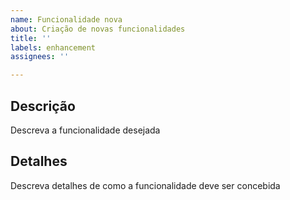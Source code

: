 ```yaml
---
name: Funcionalidade nova
about: Criação de novas funcionalidades
title: ''
labels: enhancement
assignees: ''

---
```


## Descrição

Descreva a funcionalidade desejada

## Detalhes

Descreva detalhes de como a funcionalidade deve ser concebida
